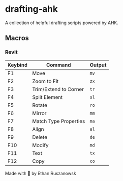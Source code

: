 # drafting-ahk

A collection of helpful drafting scripts powered by AHK.

## Macros

### Revit

| Keybind | Command               | Output |
| ------- | --------------------- | ------ |
| F1      | Move                  | `mv`   |
| F2      | Zoom to Fit           | `zx`   |
| F3      | Trim/Extend to Corner | `tr`   |
| F4      | Split Element         | `sl`   |
| F5      | Rotate                | `ro`   |
| F6      | Mirror                | `mm`   |
| F7      | Match Type Properties | `ma`   |
| F8      | Align                 | `al`   |
| F9      | Delete                | `de`   |
| F10     | Modify                | `md`   |
| F11     | Text                  | `tx`   |
| F12     | Copy                  | `co`   |

Made with :blue_heart: by Ethan Ruszanowsk
